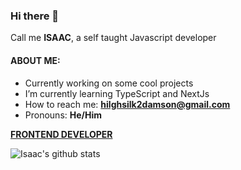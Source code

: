 ### Hi there 👋

<!--
**tech-doctor/tech-doctor** is a ✨ _special_ ✨ repository because its `README.md` (this file) appears on your GitHub profile.
-->
Call me **ISAAC**, a self taught Javascript developer

#### ABOUT ME: 

* Currently working on some cool projects
* I’m currently learning TypeScript and NextJs
* How to reach me:  **hilghsilk2damson@gmail.com**
* Pronouns: **He/Him**

**[FRONTEND DEVELOPER](https://olukaisaac.netlify.app/)**
<!-- -----------------------
**TECHNICAL WRITER** -->

![Isaac's github stats](https://github-readme-stats.vercel.app/api?username=tech-doctor&show_icons=true&theme=dark
)


